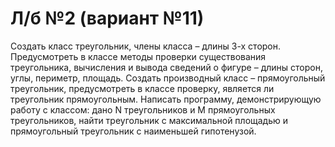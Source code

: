 # Л/б №2 (вариант №11)
Создать класс треугольник, члены класса – длины 3-х сторон. Предусмотреть в классе методы
проверки существования треугольника, вычисления и вывода сведений о фигуре – длины сторон, углы,
периметр, площадь. Создать производный класс – прямоугольный треугольник, предусмотреть в
классе проверку, является ли треугольник прямоугольным. Написать программу, демонстрирующую
работу с классом: дано N треугольников и M прямоугольных треугольников, найти треугольник с
максимальной площадью и прямоугольный треугольник с наименьшей гипотенузой.

